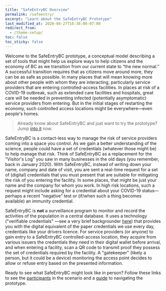 ```yaml
---
title: "SafeEntryBC Overview"
permalink: /safeentry/
excerpt: "Learn about the SafeEntryBC Prototype"
last_modified_at: 2020-04-27T16:36:00-07:00
redirect_from:
  - /theme-setup/
toc: false
toc_sticky: false
---
```


Welcome to the SafeEntryBC prototype, a conceptual model describing a set of tools that might help us explore ways to help citizens and the economy of BC as we transition from our current state to “the new normal.” A successful transition requires that as citizens move around more, they can be as safe as possible. In many places that will mean knowing more about other people with whom they are interacting, particularly service providers that are entering controlled-access facilities. In places at risk of a COVID-19 outbreak, such as extended care facilities and hospitals, great care will be needed in preventing infected (potentially asymptomatic) service providers from entering. But in the initial stages of restarting the economy, such controlled access locations might be everywhere&mdash;even people's homes.

> Already know about SafeEntryBC and just want to try the prototype? Jump [into it](/safeentry/guide) now.

SafeEntryBC is a contact-less way to manage the risk of service providers coming into a space you control. As we gain a better understanding of the science, people could have a set of credentials (whatever those might be) to help manage that risk. Think of SafeEntryBC as a replacement for the "Visitor's Log" you saw in many businesses in the old days (you remember, back in January 2020). With SafeEntryBC, instead of writing down your name, company and date of visit, you are sent a real-time request for a set of (digital) credentials that you must present that are suitable for mitigating the risk of you entering the facility. In some places, that might be just your name and the company for whom you work. In high risk locations, such a request might include asking for a credential about your COVID-19 status&mdash;perhaps a recent "negative" test or (if/when such a thing becomes available) an immunity credential.

SafeEntryBC is **not** a surveillance program to monitor and record the activities of the population in a central database. It uses a technology ("verifiable credentials" &mdash;see a very brief backgrounder [here](/safeentry/vcs/)) that provides you with the digital equivalent of the paper credentials we use every day, credentials like your drivers licence. For service providers (or anyone) to gain entry to a SafeEntryBC controlled-access location, they acquire from various issuers the credentials they need in their digital wallet before arrival, and when entering a facility, scan a QR code to transmit proof they possess the set of credentials required by the facility. A "gatekeeper" (likely a person, but it could be a device) monitoring the access point decides to allow or refuse entry based on the presented information.

Ready to see what SafeEntryBC might look like in person? Follow these links to see the [participants](/safeentry/participants) in the scenario and a [guide](/safeentry/guide) to navigating the prototype.
